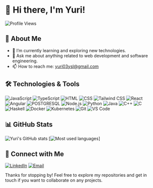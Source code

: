 # 👋 Hi there, I'm Yuri!

![Profile Views](https://komarev.com/ghpvc/?username=yuri-sl&color=brightgreen)

## 🚀 About Me

- 🌱 I’m currently learning and exploring new technologies.
- 💬 Ask me about anything related to web development and software engineering.
- 📫 How to reach me: [yuri03ysl@gmail.com](mailto:yuri03ysl@gmail.com)

## 🛠️ Technologies & Tools

![JavaScript](https://img.shields.io/badge/JavaScript-323330?style=for-the-badge&logo=javascript&logoColor=F7DF1E)
![TypeScript](https://img.shields.io/badge/TypeScript-007ACC?style=for-the-badge&logo=typescript&logoColor=white)
![HTML](https://img.shields.io/badge/HTML5-E34F26?style=for-the-badge&logo=html5&logoColor=white)
![CSS](https://img.shields.io/badge/CSS3-1572B6?style=for-the-badge&logo=css3&logoColor=white)
![Tailwind CSS](https://img.shields.io/badge/Tailwind_CSS-38B2AC?style=for-the-badge&logo=tailwind-css&logoColor=white)
![React](https://img.shields.io/badge/React-20232A?style=for-the-badge&logo=react&logoColor=61DAFB)
![Angular](https://img.shields.io/badge/Angular-DD0031?style=for-the-badge&logo=angular&logoColor=white)
![POSTGRESQL](https://img.shields.io/badge/PostgreSQL-316192?style=for-the-badge&logo=postgresql&logoColor=white)
![Node.js](https://img.shields.io/badge/Node.js-43853D?style=for-the-badge&logo=node.js&logoColor=white)
![Python](https://img.shields.io/badge/Python-14354C?style=for-the-badge&logo=python&logoColor=white)
![Java](https://img.shields.io/badge/Java-ED8B00?style=for-the-badge&logo=java&logoColor=white)
![C++](https://img.shields.io/badge/C%2B%2B-00599C?style=for-the-badge&logo=c%2B%2B&logoColor=white)
![C](https://img.shields.io/badge/C-00599C?style=for-the-badge&logo=c&logoColor=white)
![Haskell](https://img.shields.io/badge/-Haskell-black?style=flat-square&logo=haskell)
![Docker](https://img.shields.io/badge/-Docker-black?style=flat-square&logo=docker)
![Kubernetes](https://img.shields.io/badge/-Kubernetes-black?style=flat-square&logo=kubernetes)
![Git](https://img.shields.io/badge/Git-E34F26?style=for-the-badge&logo=git&logoColor=white)
![VS Code](https://img.shields.io/badge/-VSCode-black?style=flat-square&logo=visual-studio-code)

## 📊 GitHub Stats

![Yuri's GitHub stats](https://github-readme-stats.vercel.app/api?username=yuri-sl&show_icons=true&theme=Tokyonight)
[![Most used languages](https://github-readme-stats.vercel.app/api/top-langs/?username=yuri&hide=html&layout=compact&theme=Tokyonight)]


## 🔗 Connect with Me

[![LinkedIn](https://img.shields.io/badge/-LinkedIn-black?style=flat-square&logo=linkedin)](https://www.linkedin.com/in/yuri-sl/)
[![Email](https://img.shields.io/badge/-Email-black?style=flat-square&logo=gmail)](mailto:yuri@example.com)

Thanks for stopping by! Feel free to explore my repositories and get in touch if you want to collaborate on any projects.
